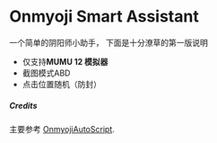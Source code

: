 # Onmyoji Smart Assistant

一个简单的阴阳师小助手， 下面是十分潦草的第一版说明  
- 仅支持**MUMU 12 模拟器**
- 截图模式ABD
- 点击位置随机（防封）

##### Credits
主要参考 [OnmyojiAutoScript](https://github.com/runhey/OnmyojiAutoScript).
